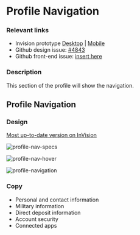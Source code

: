 # Profile Navigation

### Relevant links

- Invision prototype [Desktop](https://vsateams.invisionapp.com/share/FJW9OGY2B9A#/410216937_DD_1) | [Mobile](https://vsateams.invisionapp.com/share/34WJ8JOCMAB)  
- Github design issue: [#4843](https://github.com/department-of-veterans-affairs/va.gov-team/issues/4843)
- Github front-end issue: [insert here](https://github.com/department-of-veterans-affairs/va.gov-team/issues/7256)

### Description

This section of the profile will show the navigation.

## Profile Navigation

### Design

[Most up-to-date version on InVision](https://vsateams.invisionapp.com/share/FJW9OGY2B9A#/410216937_DD_1)

![profile-nav-specs](https://github.com/department-of-veterans-affairs/va.gov-team/blob/master/products/identity-personalization/profile/Combine%20Profile%20and%20Account/Design/design-specs/profile-images/feature-specs/profile-nav-specs.png)

![profile-nav-hover](https://github.com/department-of-veterans-affairs/va.gov-team/blob/master/products/identity-personalization/profile/Combine%20Profile%20and%20Account/Design/design-specs/profile-images/feature-specs/profile-nav-hover.png)

![profile-navigation](https://github.com/department-of-veterans-affairs/va.gov-team/blob/master/products/identity-personalization/profile/Combine%20Profile%20and%20Account/Design/design-specs/profile-images/profile-navigation/profile-navigation.png)

### Copy

- Personal and contact information
- Military information
- Direct deposit information
- Account security
- Connected apps
